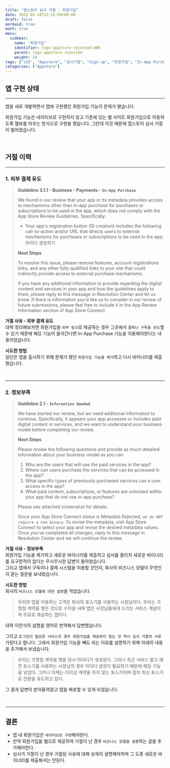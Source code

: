 ```yaml
---
title: "앱스토어 심사 거절 - 회원가입"
date: 2022-05-16T12:15:59+09:00
draft: false
mermaid: true
math: true
menu:
  sidebar:
    name: "회원가입"
    identifier: logs-appstore-rejected-000
    parent: logs-appstore-rejected
    weight: 10
tags: ["iOS", "Appstore", "심사거절", "Sign up", "회원가입", "In-App Purchase", "Information Needed"]
categories: ["Appstore"]
---
```


## 앱 구현 상태
---

앱을 새로 개발하면서 앱에 구현했던 회원가입 기능이 문제가 됐습니다.

회원가입 기능은 네이티브로 구현하지 않고 기존에 있는 웹 사이트 회원가입으로 이동하도록 웹뷰를 띄우는 방식으로 구현을 했습니다. 그런데 이것 때문에 앱스토어 심사 거절이 떨어졌습니다.

&nbsp;
## 거절 이력
---

### 1. 외부 결제 유도

> **Guideline 3.1.1 - Business - Payments - `In-App Purchase`**
>
> We found in our review that your app or its metadata provides access to mechanisms other than in-app purchase for purchases or subscriptions to be used in the app, which does not comply with the App Store Review Guidelines. Specifically:
>
> - Your app's registration button (ID creation) includes the following call-to-action and/or URL that directs users to external mechanisms for purchases or subscriptions to be used in the app: 아이디 생성하기
>
> **Next Steps**
> 
> To resolve this issue, please remove features, account registrations links, and any other fully qualified links to your site that could indirectly provide access to external purchase mechanisms.
> 
> If you have any additional information to provide regarding the digital content and services in your app and how the guidelines apply to them, please reply to this message in Resolution Center and let us know. If there is information you'd like us to consider in our review of future submissions, please feel free to include it in the App Review Information section of App Store Connect.

**거절 사유 - 외부 결제 유도** \
대략 정리해보자면 회원가입을 `외부 링크`로 제공하는 경우 그곳에서 `결제나 구독을 유도`할 수 있기 때문에 해당 기능이 들어간다면 In-App Purchase 기능을 이용해야한다는 내용이었습니다.

**시도한 방법**\
일단은 앱을 출시하기 위해 문제가 됐던 `회원가입 기능을 제거`하고 다시 바이너리를 제출했습니다.

&nbsp;

---

### 2. 정보부족
> **Guideline 2.1 - `Information Needed`**
>
> We have started our review, but we need additional information to continue. Specifically, it appears your app accesses or includes paid digital content or services, and we want to understand your business model before completing our review.
>
> **Next Steps**
>
>Please review the following questions and provide as much detailed information about your business model as you can.
>
> 1. Who are the users that will use the paid services in the app?
> 2. Where can users purchase the services that can be accessed in the app?
> 3. What specific types of previously purchased services can a user access in the app?
> 4. What paid content, subscriptions, or features are unlocked within your app that do not use in-app purchase?
>
> Please see attached screenshot for details.
> 
> Since your App Store Connect status is Metadata Rejected, `we do NOT require a new binary`. To revise the metadata, visit App Store Connect to select your app and revise the desired metadata values. Once you’ve completed all changes, reply to this message in Resolution Center and we will continue the review.


**거절 사유 - 정보부족**\
회원가입 기능을 제거하고 새로운 바이너리를 제출하고 심사를 올리자 새로운 바이너리를 요구한적이 없다는 무시무시한 답변이 돌아왔습니다.\
그리고 앱에서 구독이나 결제 시스템을 이용할 것인지, 회사의 비즈니스 모델이 무엇인지 묻는 질문을 보내왔습니다.

**시도한 방법**\
회사의 `비즈니스 모델에 대한 설명`을 적었습니다. 
> 우리의 앱을 이용하는 고객은 회사의 포스기를 사용하는 사장님이다. 우리는 가맹점 계약을 맺은 것으로 수익을 내며 앱은 사장님들에게 드리는 서비스 개념이며 무료로 제공하는 앱이다. 

대략 이런식의 설명을 영어로 번역해서 답변했습니다. 

그리고 `로그인이 필요한 서비스의 경우 회원가입을 제공하지 않는 것 역시 심사 거절의 사유`가된다고 합니다. 그래서 회원가입 기능을 빼도 되는 이유를 설명하기 위해 아래의 내용을 추가해서 보냈습니다.

> 우리는 가맹점 계약을 맺을 당시 아이디가 생셩된다. 그러나 최근 서비스 말고 예전 포스기를 사용하는 사장님의 경우 아이디 생성이 필요하기 때문에 해당 기능을 넣었다. 그러나 이제는 더이상 계약을 하지 않는 포스기이며 점차 최신 포스기로 전환을 유도하고 있다.

그 결과 답변이 받아들여졌고 앱을 배포할 수 있게 되었습니다.

&nbsp;

---

## 결론
* 앱 내 회원가입은 `네이티브로 구현`해야한다.
* 만약 회원가입을 웹으로 제공하여 거절이 난 경우 `비즈니스 모델을 설명`하는 글을 추가해야한다.
* 심사가 거절이 난 경우 거절된 사유에 대해 상세히 설명해야하며 그 도중 새로운 바이너리를 제출해서는 안된다.
